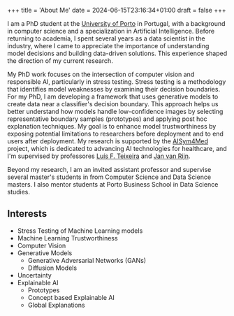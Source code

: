 +++
title = 'About Me'
date = 2024-06-15T23:16:34+01:00
draft = false
+++

I am a PhD student at the [University of Porto](https://sigarra.up.pt/feup/pt/web_page.inicial) in Portugal, with a background in computer science and a specialization in Artificial Intelligence. Before returning to academia, I spent several years as a data scientist in the industry, where I came to appreciate the importance of understanding model decisions and building data-driven solutions. This experience shaped the direction of my current research.

My PhD work focuses on the intersection of computer vision and responsible AI, particularly in stress testing. Stress testing is a methodology that identifies model weaknesses by examining their decision boundaries. For my PhD, I am developing a framework that uses generative models to create data near a classifier's decision boundary. This approach helps us better understand how models handle low-confidence images by selecting representative boundary samples (prototypes) and applying post hoc explanation techniques. My goal is to enhance model trustworthiness by exposing potential limitations to researchers before deployment and to end users after deployment. My research is supported by the [AISym4Med](https://aisym4med.eu/) project, which is dedicated to advancing AI technologies for healthcare, and I'm supervised by professores [Luís F. Teixeira](https://scholar.google.pt/citations?hl=pt-PT&user=WLOWIngoRCoC) and [Jan van Rijn](https://www.universiteitleiden.nl/en/staffmembers/jan-van-rijn#tab-1).

Beyond my research, I am an invited assistant professor and supervise several master's students in from Computer Science and Data Science masters. I also mentor students at Porto Business School in Data Science studies.

## Interests
- Stress Testing of Machine Learning models
- Machine Learning Trustworthiness
- Computer Vision
- Generative Models
    - Generative Adversarial Networks (GANs)
    - Diffusion Models
- Uncertainty
- Explainable AI
    - Prototypes
    - Concept based Explainable AI
    - Global Explanations
